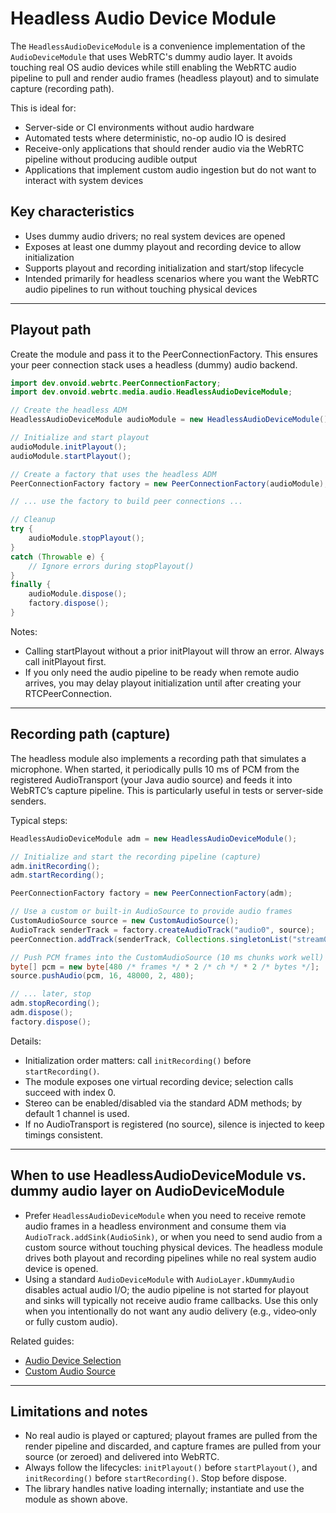 # Headless Audio Device Module

The `HeadlessAudioDeviceModule` is a convenience implementation of the `AudioDeviceModule` that uses WebRTC's dummy audio layer. It avoids touching real OS audio devices while still enabling the WebRTC audio pipeline to pull and render audio frames (headless playout) and to simulate capture (recording path).

This is ideal for:
- Server-side or CI environments without audio hardware
- Automated tests where deterministic, no-op audio IO is desired
- Receive-only applications that should render audio via the WebRTC pipeline without producing audible output
- Applications that implement custom audio ingestion but do not want to interact with system devices

## Key characteristics
- Uses dummy audio drivers; no real system devices are opened
- Exposes at least one dummy playout and recording device to allow initialization
- Supports playout and recording initialization and start/stop lifecycle
- Intended primarily for headless scenarios where you want the WebRTC audio pipelines to run without touching physical devices

---

## Playout path

Create the module and pass it to the PeerConnectionFactory. This ensures your peer connection stack uses a headless (dummy) audio backend.

```java
import dev.onvoid.webrtc.PeerConnectionFactory;
import dev.onvoid.webrtc.media.audio.HeadlessAudioDeviceModule;

// Create the headless ADM
HeadlessAudioDeviceModule audioModule = new HeadlessAudioDeviceModule();

// Initialize and start playout
audioModule.initPlayout();
audioModule.startPlayout();

// Create a factory that uses the headless ADM
PeerConnectionFactory factory = new PeerConnectionFactory(audioModule);

// ... use the factory to build peer connections ...

// Cleanup
try {
    audioModule.stopPlayout();
}
catch (Throwable e) {
    // Ignore errors during stopPlayout()
}
finally {
    audioModule.dispose();
    factory.dispose();
}
```

Notes:
- Calling startPlayout without a prior initPlayout will throw an error. Always call initPlayout first.
- If you only need the audio pipeline to be ready when remote audio arrives, you may delay playout initialization until after creating your RTCPeerConnection.

---

## Recording path (capture)

The headless module also implements a recording path that simulates a microphone. When started, it periodically pulls 10 ms of PCM from the registered AudioTransport (your Java audio source) and feeds it into WebRTC’s capture pipeline. This is particularly useful in tests or server-side senders.

Typical steps:

```java
HeadlessAudioDeviceModule adm = new HeadlessAudioDeviceModule();

// Initialize and start the recording pipeline (capture)
adm.initRecording();
adm.startRecording();

PeerConnectionFactory factory = new PeerConnectionFactory(adm);

// Use a custom or built-in AudioSource to provide audio frames
CustomAudioSource source = new CustomAudioSource();
AudioTrack senderTrack = factory.createAudioTrack("audio0", source);
peerConnection.addTrack(senderTrack, Collections.singletonList("stream0"));

// Push PCM frames into the CustomAudioSource (10 ms chunks work well)
byte[] pcm = new byte[480 /* frames */ * 2 /* ch */ * 2 /* bytes */];
source.pushAudio(pcm, 16, 48000, 2, 480);

// ... later, stop
adm.stopRecording();
adm.dispose();
factory.dispose();
```

Details:
- Initialization order matters: call `initRecording()` before `startRecording()`.
- The module exposes one virtual recording device; selection calls succeed with index 0.
- Stereo can be enabled/disabled via the standard ADM methods; by default 1 channel is used.
- If no AudioTransport is registered (no source), silence is injected to keep timings consistent.

---

## When to use HeadlessAudioDeviceModule vs. dummy audio layer on AudioDeviceModule

- Prefer `HeadlessAudioDeviceModule` when you need to receive remote audio frames in a headless environment and consume them via `AudioTrack.addSink(AudioSink)`, or when you need to send audio from a custom source without touching physical devices. The headless module drives both playout and recording pipelines while no real system audio device is opened.
- Using a standard `AudioDeviceModule` with `AudioLayer.kDummyAudio` disables actual audio I/O; the audio pipeline is not started for playout and sinks will typically not receive audio frame callbacks. Use this only when you intentionally do not want any audio delivery (e.g., video‑only or fully custom audio).

Related guides:
- [Audio Device Selection](audio_devices.md)
- [Custom Audio Source](custom_audio_source.md)

---

## Limitations and notes
- No real audio is played or captured; playout frames are pulled from the render pipeline and discarded, and capture frames are pulled from your source (or zeroed) and delivered into WebRTC.
- Always follow the lifecycles: `initPlayout()` before `startPlayout()`, and `initRecording()` before `startRecording()`. Stop before dispose.
- The library handles native loading internally; instantiate and use the module as shown above.
